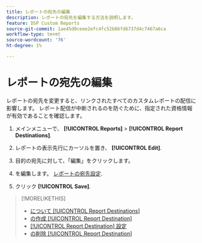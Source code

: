 ```yaml
---
title: レポートの宛先の編集
description: レポートの宛先を編集する方法を説明します。
feature: DSP Custom Reports
source-git-commit: 1ae45d0ceee2efc4fc52b86fd6737d4c7467a6ca
workflow-type: tm+mt
source-wordcount: '76'
ht-degree: 1%

---
```



# レポートの宛先の編集

レポートの宛先を変更すると、リンクされたすべてのカスタムレポートの配信に影響します。 レポート配信が中断されるのを防ぐために、指定された資格情報が有効であることを確認します。

1. メインメニューで、 **[!UICONTROL Reports]** > **[!UICONTROL Report Destinations]**.

1. レポートの表示先行にカーソルを置き、 **[!UICONTROL Edit]**.

1. 目的の宛先に対して、「編集」をクリックします。

1. を編集します。 [レポートの宛先設定](/help/dsp/reports/report-destinations/report-destination-settings.md).

1. クリック **[!UICONTROL Save]**.

>[!MORELIKETHIS]
>
>* [について [!UICONTROL Report Destinations]](/help/dsp/reports/report-destinations/report-destination-about.md)
>* [の作成 [!UICONTROL Report Destination]](/help/dsp/reports/report-destinations/report-destination-create.md)
>* [[!UICONTROL Report Destination] 設定](/help/dsp/reports/report-destinations/report-destination-settings.md)
>* [の削除 [!UICONTROL Report Destination]](/help/dsp/reports/report-destinations/report-destination-delete.md)

